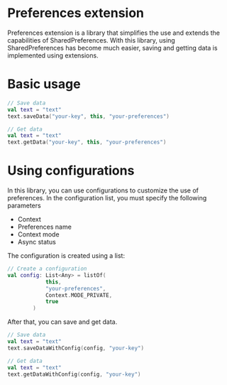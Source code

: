 # Preferences extension
Preferences extension is a library that simplifies the use and extends the capabilities of SharedPreferences.
With this library, using SharedPreferences has become much easier, saving and getting data is implemented using extensions.

# Basic usage

```kotlin
// Save data
val text = "text"
text.saveData("your-key", this, "your-preferences")
```
```kotlin
// Get data
val text = "text"
text.getData("your-key", this, "your-preferences")
```
# Using configurations
In this library, you can use configurations to customize the use of preferences.
In the configuration list, you must specify the following parameters

- Context
- Preferences name
- Context mode
- Async status

The configuration is created using a list:

```kotlin
// Create a configuration
val config: List<Any> = listOf(
            this,
            "your-preferences",
            Context.MODE_PRIVATE,
            true
        )
```
After that, you can save and get data.

```kotlin
// Save data
val text = "text"
text.saveDataWithConfig(config, "your-key")
```

```kotlin
// Get data
val text = "text"
text.getDataWithConfig(config, "your-key")
```

